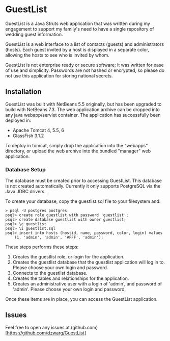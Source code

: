 # GuestList

GuestList is a Java Struts web application that was written during my engagement
to support my family's need to have a single repository of wedding guest
information.

GuestList is a web interface to a list of contacts (guests) and administrators
(hosts).  Each guest invited by a host is displayed in a separate color,
allowing the hosts to see who is invited by whom.

GuestList is not enterprise ready or secure software; it was written for ease of
use and simplicity. Passwords are not hashed or encrypted, so please do not use
this application for storing national secrets.

## Installation

GuestList was built with NetBeans 5.5 originally, but has been upgraded to build
with NetBeans 7.3. The web application archive can be dropped into any java 
webapp/servlet container. The application has successfully been deployed in:

 * Apache Tomcat 4, 5.5, 6
 * GlassFish 3.1.2
 
To deploy in tomcat, simply drop the application into the "webapps" directory, 
or upload the web archive into the bundled "manager" web application.

### Database Setup

The database must be created prior to accessing GuestList. This database is not
created automatically. Currently it only supports PostgreSQL via the Java JDBC
drivers.

To create your database, copy the guestlist.sql file to your filesystem and:

    > psql -U postgres postgres
    psql> create role guestlist with password 'guestlist';
    psql> create database guestlist with owner guestlist;
    psql> \c guestlist
    psql> \i guestlist.sql
    psql> insert into hosts (hostid, name, password, color, login) values 
        (1, 'admin', 'admin', '#FFF', 'admin');
        
These steps performs these steps:

 1. Creates the guestlist role, or login for the application.
 2. Creates the guestlist database that the guestlist application will log in to.
    Please choose your own login and password.
 3. Connects to the guestlist database.
 4. Creates the tables and relationships for the application.
 5. Creates an administrative user with a login of 'admin', and password of 
    'admin'. Please choose your own login and password.    

Once these items are in place, you can access the GuestList application.

## Issues

Feel free to open any issues at (github.com)[https://github.com/dzwarg/GuestList]